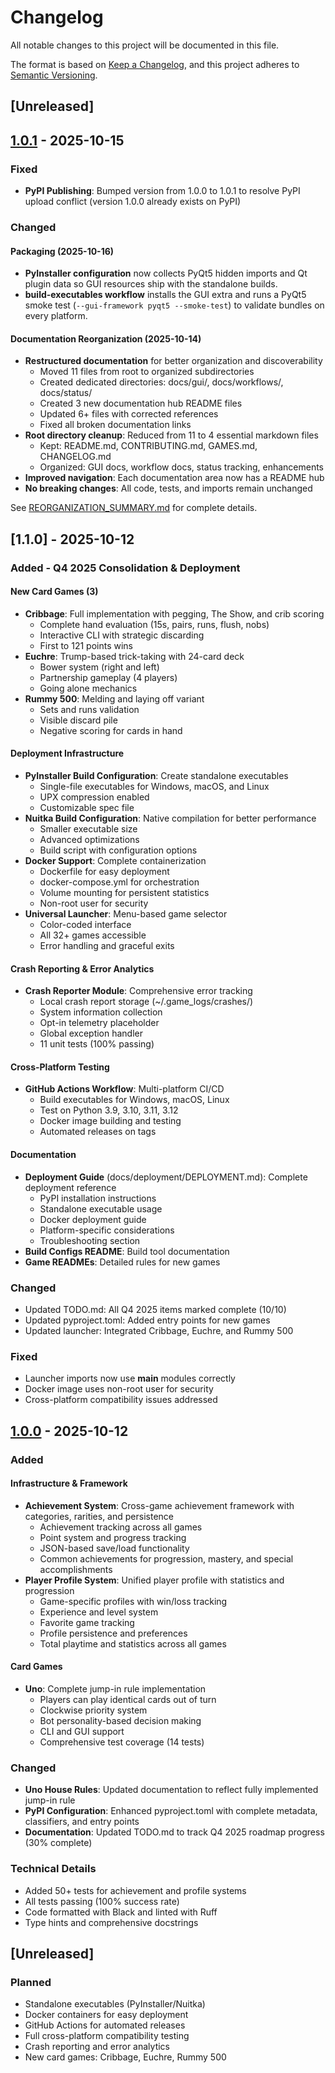# Changelog

All notable changes to this project will be documented in this file.

The format is based on [Keep a Changelog](https://keepachangelog.com/en/1.0.0/), and this project adheres to
[Semantic Versioning](https://semver.org/spec/v2.0.0.html).

## [Unreleased]

## [1.0.1] - 2025-10-15

### Fixed

- **PyPI Publishing**: Bumped version from 1.0.0 to 1.0.1 to resolve PyPI upload conflict (version 1.0.0 already exists on PyPI)

### Changed

#### Packaging (2025-10-16)

- **PyInstaller configuration** now collects PyQt5 hidden imports and Qt plugin data so GUI resources ship with the standalone builds.
- **build-executables workflow** installs the GUI extra and runs a PyQt5 smoke test (`--gui-framework pyqt5 --smoke-test`) to validate bundles on every platform.

#### Documentation Reorganization (2025-10-14)

- **Restructured documentation** for better organization and discoverability
  - Moved 11 files from root to organized subdirectories
  - Created dedicated directories: docs/gui/, docs/workflows/, docs/status/
  - Created 3 new documentation hub README files
  - Updated 6+ files with corrected references
  - Fixed all broken documentation links
- **Root directory cleanup**: Reduced from 11 to 4 essential markdown files
  - Kept: README.md, CONTRIBUTING.md, GAMES.md, CHANGELOG.md
  - Organized: GUI docs, workflow docs, status tracking, enhancements
- **Improved navigation**: Each documentation area now has a README hub
- **No breaking changes**: All code, tests, and imports remain unchanged

See [REORGANIZATION_SUMMARY.md](docs/REORGANIZATION_SUMMARY.md) for complete details.

## [1.1.0] - 2025-10-12

### Added - Q4 2025 Consolidation & Deployment

#### New Card Games (3)

- **Cribbage**: Full implementation with pegging, The Show, and crib scoring
  - Complete hand evaluation (15s, pairs, runs, flush, nobs)
  - Interactive CLI with strategic discarding
  - First to 121 points wins
- **Euchre**: Trump-based trick-taking with 24-card deck
  - Bower system (right and left)
  - Partnership gameplay (4 players)
  - Going alone mechanics
- **Rummy 500**: Melding and laying off variant
  - Sets and runs validation
  - Visible discard pile
  - Negative scoring for cards in hand

#### Deployment Infrastructure

- **PyInstaller Build Configuration**: Create standalone executables
  - Single-file executables for Windows, macOS, and Linux
  - UPX compression enabled
  - Customizable spec file
- **Nuitka Build Configuration**: Native compilation for better performance
  - Smaller executable size
  - Advanced optimizations
  - Build script with configuration options
- **Docker Support**: Complete containerization
  - Dockerfile for easy deployment
  - docker-compose.yml for orchestration
  - Volume mounting for persistent statistics
  - Non-root user for security
- **Universal Launcher**: Menu-based game selector
  - Color-coded interface
  - All 32+ games accessible
  - Error handling and graceful exits

#### Crash Reporting & Error Analytics

- **Crash Reporter Module**: Comprehensive error tracking
  - Local crash report storage (~/.game_logs/crashes/)
  - System information collection
  - Opt-in telemetry placeholder
  - Global exception handler
  - 11 unit tests (100% passing)

#### Cross-Platform Testing

- **GitHub Actions Workflow**: Multi-platform CI/CD
  - Build executables for Windows, macOS, Linux
  - Test on Python 3.9, 3.10, 3.11, 3.12
  - Docker image building and testing
  - Automated releases on tags

#### Documentation

- **Deployment Guide** (docs/deployment/DEPLOYMENT.md): Complete deployment reference
  - PyPI installation instructions
  - Standalone executable usage
  - Docker deployment guide
  - Platform-specific considerations
  - Troubleshooting section
- **Build Configs README**: Build tool documentation
- **Game READMEs**: Detailed rules for new games

### Changed

- Updated TODO.md: All Q4 2025 items marked complete (10/10)
- Updated pyproject.toml: Added entry points for new games
- Updated launcher: Integrated Cribbage, Euchre, and Rummy 500

### Fixed

- Launcher imports now use __main__ modules correctly
- Docker image uses non-root user for security
- Cross-platform compatibility issues addressed

## [1.0.0] - 2025-10-12

### Added

#### Infrastructure & Framework

- **Achievement System**: Cross-game achievement framework with categories, rarities, and persistence
  - Achievement tracking across all games
  - Point system and progress tracking
  - JSON-based save/load functionality
  - Common achievements for progression, mastery, and special accomplishments
- **Player Profile System**: Unified player profile with statistics and progression
  - Game-specific profiles with win/loss tracking
  - Experience and level system
  - Favorite game tracking
  - Profile persistence and preferences
  - Total playtime and statistics across all games

#### Card Games

- **Uno**: Complete jump-in rule implementation
  - Players can play identical cards out of turn
  - Clockwise priority system
  - Bot personality-based decision making
  - CLI and GUI support
  - Comprehensive test coverage (14 tests)

### Changed

- **Uno House Rules**: Updated documentation to reflect fully implemented jump-in rule
- **PyPI Configuration**: Enhanced pyproject.toml with complete metadata, classifiers, and entry points
- **Documentation**: Updated TODO.md to track Q4 2025 roadmap progress (30% complete)

### Technical Details

- Added 50+ tests for achievement and profile systems
- All tests passing (100% success rate)
- Code formatted with Black and linted with Ruff
- Type hints and comprehensive docstrings

## [Unreleased]

### Planned

- Standalone executables (PyInstaller/Nuitka)
- Docker containers for easy deployment
- GitHub Actions for automated releases
- Full cross-platform compatibility testing
- Crash reporting and error analytics
- New card games: Cribbage, Euchre, Rummy 500

[1.0.1]: https://github.com/saint2706/Games/releases/tag/v1.0.1
[1.0.0]: https://github.com/saint2706/Games/releases/tag/v1.0.0
